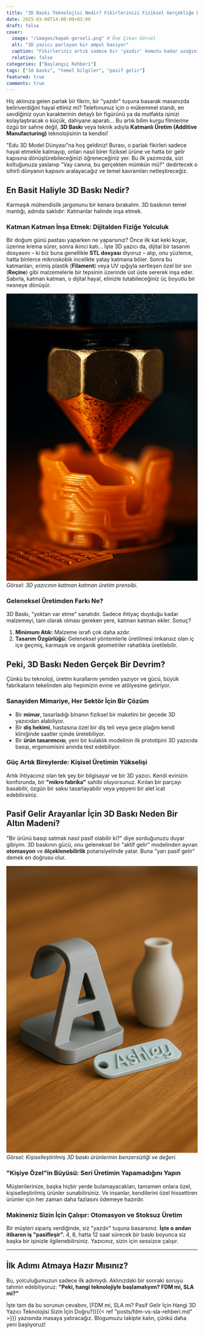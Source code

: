 ```yaml
---
title: "3D Baskı Teknolojisi Nedir? Fikirlerinizi Fiziksel Gerçekliğe Dönüştürme Sanatı"
date: 2025-03-08T14:00:00+03:00
draft: false
cover:
  image: "/images/kapak-gorseli.png" # Öne Çıkan Görsel
  alt: "3D yazıcı parlayan bir ampul basıyor"
  caption: "Fikirleriniz artık sadece bir 'yazdır' komutu kadar uzağınızda."
  relative: false
categories: ["Başlangıç Rehberi"]
tags: ["3d baskı", "temel bilgiler", "pasif gelir"]
featured: true
comments: true
---
```


Hiç aklınıza gelen parlak bir fikrin, bir "yazdır" tuşuna basarak masanızda beliriverdiğini hayal ettiniz mi? Telefonunuz için o mükemmel standı, en sevdiğiniz oyun karakterinin detaylı bir figürünü ya da mutfakta işinizi kolaylaştıracak o küçük, dahiyane aparatı... Bu artık bilim kurgu filmlerine özgü bir sahne değil, **3D Baskı** veya teknik adıyla **Katmanlı Üretim (Additive Manufacturing)** teknolojisinin ta kendisi!

"Edu 3D Model Dünyası"na hoş geldiniz! Burası, o parlak fikirleri sadece hayal etmekle kalmayıp, onları nasıl birer fiziksel ürüne ve hatta bir gelir kapısına dönüştürebileceğinizi öğreneceğiniz yer. Bu ilk yazımızda, sizi koltuğunuza yaslanıp "Vay canına, bu gerçekten mümkün mü?" dedirtecek o sihirli dünyanın kapısını aralayacağız ve temel kavramları netleştireceğiz.

## En Basit Haliyle 3D Baskı Nedir?

Karmaşık mühendislik jargonunu bir kenara bırakalım. 3D baskının temel mantığı, adında saklıdır: Katmanlar halinde inşa etmek.

### Katman Katman İnşa Etmek: Dijitalden Fiziğe Yolculuk

Bir doğum günü pastası yaparken ne yaparsınız? Önce ilk kat keki koyar, üzerine krema sürer, sonra ikinci katı... İşte 3D yazıcı da, dijital bir tasarım dosyasını – ki biz buna genellikle **STL dosyası** diyoruz – alıp, onu yüzlerce, hatta binlerce mikroskobik incelikte yatay katmana böler. Sonra bu katmanları, erimiş plastik (**Filament**) veya UV ışığıyla sertleşen özel bir sıvı (**Reçine**) gibi malzemelerle bir tepsinin üzerinde üst üste sererek inşa eder. Sabırla, katman katman, o dijital hayal, elinizle tutabileceğiniz üç boyutlu bir nesneye dönüşür.

![3D yazıcı nozulu katmanları seriyor](/images/katmanli-uretim.png "3D Baskının Kalbi: Katmanlı Üretim")
*Görsel: 3D yazıcının katman katman üretim prensibi.*

### Geleneksel Üretimden Farkı Ne?

3D Baskı, "yoktan var etme" sanatıdır. Sadece ihtiyaç duyduğu kadar malzemeyi, tam olarak olması gereken yere, katman katman ekler. Sonuç?
1.  **Minimum Atık:** Malzeme israfı çok daha azdır.
2.  **Tasarım Özgürlüğü:** Geleneksel yöntemlerle üretilmesi imkansız olan iç içe geçmiş, karmaşık ve organik geometriler rahatlıkla üretilebilir.

## Peki, 3D Baskı Neden Gerçek Bir Devrim?

Çünkü bu teknoloji, üretim kurallarını yeniden yazıyor ve gücü, büyük fabrikaların tekelinden alıp hepimizin evine ve atölyesine getiriyor.

### Sanayiden Mimariye, Her Sektör İçin Bir Çözüm

* Bir **mimar**, tasarladığı binanın fiziksel bir maketini bir gecede 3D yazıcıdan alabiliyor.
* Bir **diş hekimi**, hastasına özel bir diş teli veya gece plağını kendi kliniğinde saatler içinde üretebiliyor.
* Bir **ürün tasarımcısı**, yeni bir kulaklık modelinin ilk prototipini 3D yazıcıda basıp, ergonomisini anında test edebiliyor.

### Güç Artık Bireylerde: Kişisel Üretimin Yükselişi

Artık ihtiyacınız olan tek şey bir bilgisayar ve bir 3D yazıcı. Kendi evinizin konforunda, bir **"mikro fabrika"** sahibi oluyorsunuz. Kırılan bir parçayı basabilir, özgün bir saksı tasarlayabilir veya yepyeni bir alet icat edebilirsiniz.

## Pasif Gelir Arayanlar İçin 3D Baskı Neden Bir Altın Madeni?

"Bir ürünü basıp satmak nasıl pasif olabilir ki?" diye sorduğunuzu duyar gibiyim. 3D baskının gücü, onu geleneksel bir "aktif gelir" modelinden ayıran **otomasyon** ve **ölçeklenebilirlik** potansiyelinde yatar. Buna "yarı pasif gelir" demek en doğrusu olur.

![Kişiselleştirilmiş 3D Baskı ürünleri](/images/kisisellestirme.png "Katma Değeri Yüksek Kişiye Özel Ürünler")
*Görsel: Kişiselleştirilmiş 3D baskı ürünlerinin benzersizliği ve değeri.*

### "Kişiye Özel"in Büyüsü: Seri Üretimin Yapamadığını Yapın

Müşterilerinize, başka hiçbir yerde bulamayacakları, tamamen onlara özel, kişiselleştirilmiş ürünler sunabilirsiniz. Ve insanlar, kendilerini özel hissettiren ürünler için her zaman daha fazlasını ödemeye hazırdır.

### Makineniz Sizin İçin Çalışır: Otomasyon ve Stoksuz Üretim

Bir müşteri sipariş verdiğinde, siz "yazdır" tuşuna basarsınız. **İşte o andan itibaren iş "pasifleşir".** 4, 8, hatta 12 saat sürecek bir baskı boyunca siz başka bir işinizle ilgilenebilirsiniz. Yazıcınız, sizin için sessizce çalışır.

---

## İlk Adımı Atmaya Hazır Mısınız?

Bu, yolculuğumuzun sadece ilk adımıydı. Aklınızdaki bir sonraki soruyu tahmin edebiliyoruz: **"Peki, hangi teknolojiyle başlamalıyım? FDM mi, SLA mi?"**

İşte tam da bu sorunun cevabını, [FDM mi, SLA mi? Pasif Gelir İçin Hangi 3D Yazıcı Teknolojisi Sizin İçin Doğru?]({{< ref "posts/fdm-vs-sla-rehberi.md" >}}) yazısında masaya yatıracağız. Blogumuzu takipte kalın, çünkü daha yeni başlıyoruz!